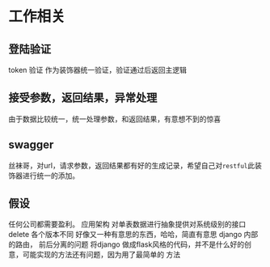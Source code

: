 # 工作相关
## 登陆验证
token 验证 作为装饰器统一验证，验证通过后返回主逻辑
## 接受参数，返回结果，异常处理
由于数据比较统一，统一处理参数，和返回结果，有意想不到的惊喜

## swagger
丝袜哥，对url，请求参数，返回结果都有好的生成记录，希望自己对`restful`此装饰器进行统一的添加。

## 假设
任何公司都需要盈利。
应用架构
对单表数据进行抽象提供对系统级别的接口
delete 各个版本不同
好像又一种有意思的东西，哈哈，简直有意思
django 内部的路由，
前后分离的问题
将django 做成flask风格的代码，并不是什么好的创意，可能实现的方法还有问题，因为用了最简单的 方法